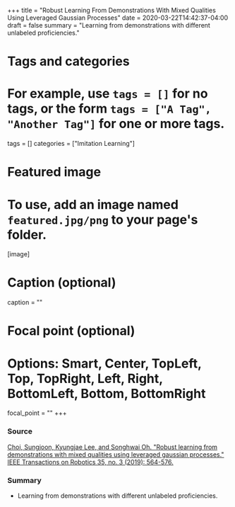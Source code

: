 +++
title = "Robust Learning From Demonstrations With Mixed Qualities Using Leveraged Gaussian Processes"
date = 2020-03-22T14:42:37-04:00
draft = false
summary = "Learning from demonstrations with different unlabeled proficiencies."

# Tags and categories
# For example, use `tags = []` for no tags, or the form `tags = ["A Tag", "Another Tag"]` for one or more tags.
tags = []
categories = ["Imitation Learning"]

# Featured image
# To use, add an image named `featured.jpg/png` to your page's folder.
[image]
  # Caption (optional)
  caption = ""

  # Focal point (optional)
  # Options: Smart, Center, TopLeft, Top, TopRight, Left, Right, BottomLeft, Bottom, BottomRight
  focal_point = ""
+++

### Source

[Choi, Sungjoon, Kyungjae Lee, and Songhwai Oh. "Robust learning from demonstrations with mixed qualities using leveraged gaussian processes." IEEE Transactions on Robotics 35, no. 3 (2019): 564-576.](http://rllab.snu.ac.kr/publications/papers/2016_icra_levopt.pdf)

### Summary

* Learning from demonstrations with different unlabeled proficiencies.
